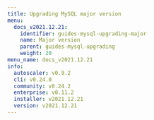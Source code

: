 ```yaml
---
title: Upgrading MySQL major version
menu:
  docs_v2021.12.21:
    identifier: guides-mysql-upgrading-major
    name: Major version
    parent: guides-mysql-upgrading
    weight: 20
menu_name: docs_v2021.12.21
info:
  autoscaler: v0.9.2
  cli: v0.24.0
  community: v0.24.2
  enterprise: v0.11.2
  installer: v2021.12.21
  version: v2021.12.21
---
```


